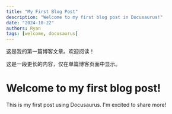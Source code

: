 ```yaml
---
title: "My First Blog Post"
description: "Welcome to my first blog post in Docusaurus!"
date: "2024-10-22"
authors: Ryan
tags: [welcome, docusaurus]
---
```


这是我的第一篇博客文章。欢迎阅读！
<!-- truncate -->
这是一段更长的内容，仅在单篇博客页面中显示。

# Welcome to my first blog post!

This is my first post using Docusaurus. I'm excited to share more!